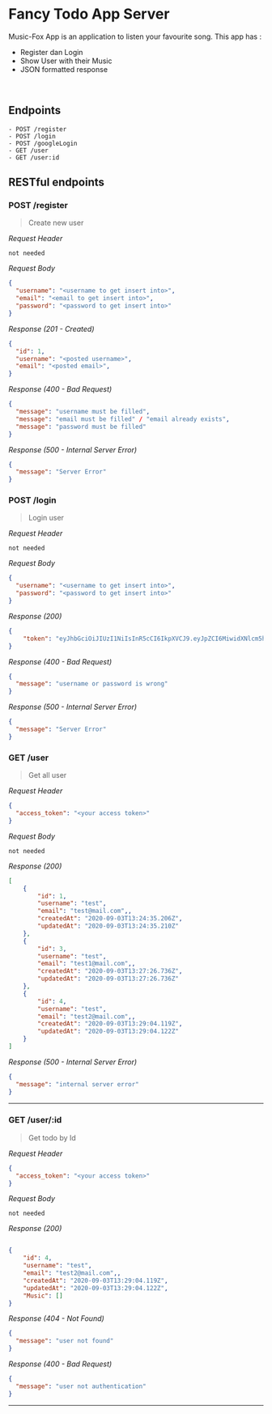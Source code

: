 # Fancy Todo App Server
Music-Fox App is an application to listen your favourite song. This app has : 
* Register dan Login
* Show User with their Music
* JSON formatted response

&nbsp;

## Endpoints
```
- POST /register
- POST /login
- POST /googleLogin
- GET /user
- GET /user:id

```

## RESTful endpoints

### POST /register

> Create new user

_Request Header_
```
not needed
```

_Request Body_
```json
{
  "username": "<username to get insert into>",
  "email": "<email to get insert into>",
  "password": "<password to get insert into>"
}
```

_Response (201 - Created)_
```json
{
  "id": 1,
  "username": "<posted username>",
  "email": "<posted email>",
}
```

_Response (400 - Bad Request)_
```json
{
  "message": "username must be filled",
  "message": "email must be filled" / "email already exists",
  "message": "password must be filled"
}
```
_Response (500 - Internal Server Error)_
```json
{
  "message": "Server Error"
}
```

### POST /login

> Login user

_Request Header_
```
not needed
```

_Request Body_
```json
{
  "username": "<username to get insert into>",
  "password": "<password to get insert into>"
}
```

_Response (200)_
```json
{
    "token": "eyJhbGciOiJIUzI1NiIsInR5cCI6IkpXVCJ9.eyJpZCI6MiwidXNlcm5hbWUiOiJmYXVkemFuIiwiaWF0IjoxNTk4OTU1OTk2fQ.-bZ3Gi4AXPQMtrHfbxJ605On57u4gRXfU0ok88aIW94"
}
```

_Response (400 - Bad Request)_
```json
{
  "message": "username or password is wrong"
}
```
_Response (500 - Internal Server Error)_
```json
{
  "message": "Server Error"
}
```


### GET /user

> Get all user

_Request Header_
```json
{
  "access_token": "<your access token>"
}
```

_Request Body_
```
not needed
```

_Response (200)_
```json
[
    {
        "id": 1,
        "username": "test",
        "email": "test@mail.com",,
        "createdAt": "2020-09-03T13:24:35.206Z",
        "updatedAt": "2020-09-03T13:24:35.210Z"
    },
    {
        "id": 3,
        "username": "test",
        "email": "test1@mail.com",,
        "createdAt": "2020-09-03T13:27:26.736Z",
        "updatedAt": "2020-09-03T13:27:26.736Z"
    },
    {
        "id": 4,
        "username": "test",
        "email": "test2@mail.com",,
        "createdAt": "2020-09-03T13:29:04.119Z",
        "updatedAt": "2020-09-03T13:29:04.122Z"
    }
]
```

_Response (500 - Internal Server Error)_
```json
{
  "message": "internal server error"
}
```

---

### GET /user/:id

> Get todo by Id

_Request Header_
```json
{
  "access_token": "<your access token>"
}
```

_Request Body_
```
not needed
```

_Response (200)_
```json

{
    "id": 4,
    "username": "test",
    "email": "test2@mail.com",,
    "createdAt": "2020-09-03T13:29:04.119Z",
    "updatedAt": "2020-09-03T13:29:04.122Z",
    "Music": []
}

```

_Response (404 - Not Found)_
```json
{
  "message": "user not found"
}
```
_Response (400 - Bad Request)_
```json
{
  "message": "user not authentication"
}
```

---
